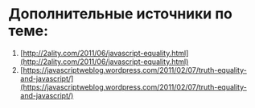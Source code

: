 # Дополнительные источники по теме:

1. [http://2ality.com/2011/06/javascript-equality.html](http://2ality.com/2011/06/javascript-equality.html)
2. [https://javascriptweblog.wordpress.com/2011/02/07/truth-equality-and-javascript/](https://javascriptweblog.wordpress.com/2011/02/07/truth-equality-and-javascript/)



